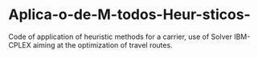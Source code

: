 # Aplica-o-de-M-todos-Heur-sticos-
Code of application of heuristic methods for a carrier, use of Solver IBM-CPLEX aiming at the optimization of travel routes.
